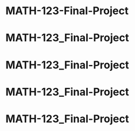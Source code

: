 # MATH-123-Final-Project
# MATH-123_Final-Project
# MATH-123_Final-Project
# MATH-123_Final-Project
# MATH-123_Final-Project
